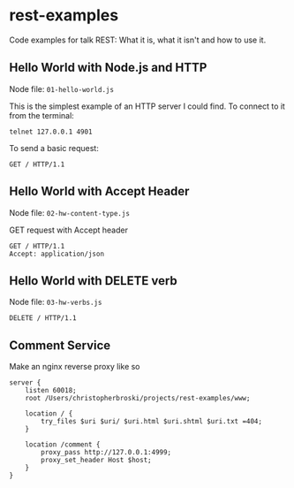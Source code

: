 # rest-examples
Code examples for talk REST: What it is, what it isn't and how to use it.

## Hello World with Node.js and HTTP

Node file: `01-hello-world.js`

This is the simplest example of an HTTP server I could find. To connect to it from the terminal:

    telnet 127.0.0.1 4901

To send a basic request:

    GET / HTTP/1.1

## Hello World with Accept Header

Node file: `02-hw-content-type.js`

GET request with Accept header

    GET / HTTP/1.1
    Accept: application/json

## Hello World with DELETE verb

Node file: `03-hw-verbs.js`

    DELETE / HTTP/1.1

## Comment Service

Make an nginx reverse proxy like so

    server {
        listen 60018;
        root /Users/christopherbroski/projects/rest-examples/www;

        location / {
            try_files $uri $uri/ $uri.html $uri.shtml $uri.txt =404;
        }

        location /comment {
            proxy_pass http://127.0.0.1:4999;
            proxy_set_header Host $host;
        }
    }
